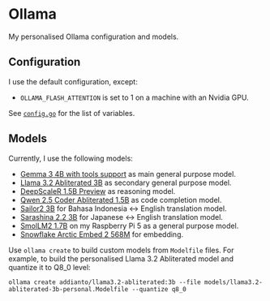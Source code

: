 # Ollama

My personalised Ollama configuration and models.

## Configuration

I use the default configuration, except:

- `OLLAMA_FLASH_ATTENTION` is set to 1 on a machine with an Nvidia GPU.

See [`config.go`](https://github.com/ollama/ollama/blob/v0.5.7/envconfig/config.go) for the list of variables.

## Models

Currently, I use the following models:

- [Gemma 3 4B with tools support](https://ollama.com/PetrosStav/gemma3-tools:4b) as main general purpose model.
- [Llama 3.2 Abliterated 3B](./models/llama3.2-abliterated-3b-personal.Modelfile) as secondary general purpose model.
- [DeepScaleR 1.5B Preview](./models/deepscaler-1.5b-personal.Modelfile) as reasoning model.
- [Qwen 2.5 Coder Abliterated 1.5B](./models/qwen2.5-coder-abliterated-1.5b-personal.Modelfile) as code completion model.
- [Sailor2 3B](https://huggingface.co/sail/Sailor2-3B) for Bahasa Indonesia <-> English translation model.
- [Sarashina 2.2 3B](https://huggingface.co/sbintuitions/sarashina2.2-3b) for Japanese <-> English translation model.
- [SmolLM2 1.7B](https://huggingface.co/HuggingFaceTB/SmolLM2-1.7B-Instruct) on my Raspberry Pi 5 as a general purpose model.
- [Snowflake Arctic Embed 2 568M](https://huggingface.co/Snowflake/snowflake-arctic-embed-l-v2.0) for embedding.

Use `ollama create` to build custom models from `Modelfile` files.
For example, to build the personalised Llama 3.2 Abliterated model and quantize it to Q8_0 level:

```shell
ollama create addianto/llama3.2-abliterated:3b --file models/llama3.2-abliterated-3b-personal.Modelfile --quantize q8_0
```
